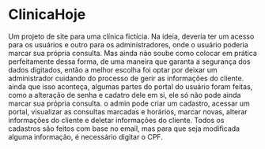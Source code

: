 # ClinicaHoje
Um projeto de site para uma clínica fictícia.
Na ideia, deveria ter um acesso para os usuários e outro para os administradores, onde o usuário poderia marcar sua própria consulta. 
Mas ainda não soube como colocar em prática perfeitamente dessa forma, de uma maneira que garanta a segurança dos dados digitados, então a melhor escolha foi optar por deixar um administrador cuidando do processo de gerir as informações do cliente.
ainda que isso aconteça, algumas partes do portal do usuário foram feitas, como a alteração de senha e cadatro dele em si, ele só não pode ainda marcar sua própria consulta.
o admin pode criar um cadastro, acessar um portal, visualizar as consultas marcadas e horários, marcar novas, alterar informações do cliente e deletar informações do cliente.
Todos os cadastros são feitos com base no email, mas para que seja modificada alguma informação, é necessário digitar o CPF.
